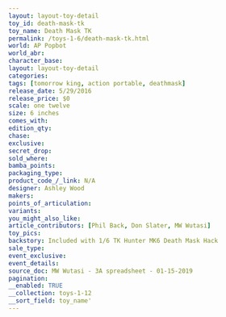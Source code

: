 ```yaml
---
layout: layout-toy-detail 
toy_id: death-mask-tk
toy_name: Death Mask TK
permalink: /toys-1-6/death-mask-tk.html
world: AP Popbot
world_abr: 
character_base: 
layout: layout-toy-detail
categories: 
tags: [tomorrow king, action portable, deathmask]
release_date: 5/29/2016
release_price: $0 
scale: one twelve
size: 6 inches
comes_with: 
edition_qty: 
chase: 
exclusive: 
secret_drop: 
sold_where: 
bamba_points: 
packaging_type: 
product_code_/_link: N/A
designer: Ashley Wood
makers: 
points_of_articulation: 
variants: 
you_might_also_like: 
article_contributors: [Phil Back, Don Slater, MW Wutasi]
toy_pics: 
backstory: Included with 1/6 TK Hunter MK6 Death Mask Hack
sale_type: 
event_exclusive: 
event_details: 
source_doc: MW Wutasi - 3A spreadsheet - 01-15-2019
pagination: 
__enabled: TRUE
__collection: toys-1-12
__sort_field: toy_name'
---
```

